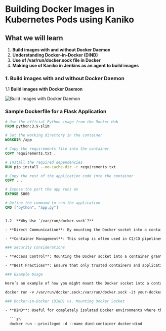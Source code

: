 # Building Docker Images in Kubernetes Pods using Kaniko

## What we will learn

1. **Build images with and without Docker Daemon**
2. **Understanding Docker-in-Docker (DIND)**
3. **Use of /var/run/docker.sock file in Docker**
4. **Making use of Kaniko in Jenkins as an agent to build images**


### 1. Build images with and without Docker Daemon

1.1 **Build images with Docker Daemon**

![Build images with Docker Daemon](https://miro.medium.com/v2/resize:fit:1400/1*mMwScMsMUafCPs9iwP060Q.png)

### Sample Dockerfile for a Flask Application

```Dockerfile
# Use the official Python image from the Docker Hub
FROM python:3.9-slim

# Set the working directory in the container
WORKDIR /app

# Copy the requirements file into the container
COPY requirements.txt .

# Install the required dependencies
RUN pip install --no-cache-dir -r requirements.txt

# Copy the rest of the application code into the container
COPY . .

# Expose the port the app runs on
EXPOSE 5000

# Define the command to run the application
CMD ["python", "app.py"]


1.2  **Why Use `/var/run/docker.sock`?**

- **Direct Communication**: By mounting the Docker socket into a container, the container can communicate directly with the Docker daemon of the host system. This allows the container to run Docker commands as if they were executed on the host.

- **Container Management**: This setup is often used in CI/CD pipelines and other automation tools where containers need to build, start, stop, or manage other containers dynamically.

### Security Considerations

- **Access Control**: Mounting the Docker socket into a container grants the container full control over the Docker daemon and, by extension, the entire host system. This can pose significant security risks if not managed properly.

- **Best Practices**: Ensure that only trusted containers and applications have access to the Docker socket. Consider using alternative methods, such as using tools like Kaniko, which do not require Docker daemon access.

### Example Usage

Here’s an example of how you might mount the Docker socket into a container:

docker run -v /var/run/docker.sock:/var/run/docker.sock -it your-docker-image

### Docker-in-Docker (DIND) vs. Mounting Docker Socket

- **DIND**: Useful for completely isolated Docker environments where the container itself runs a separate Docker daemon.
  
  ```sh
  docker run --privileged -d --name dind-container docker:dind
  ```



    

